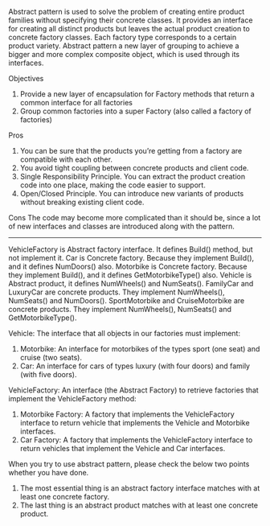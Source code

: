 Abstract pattern is used to solve the problem of creating entire product families without specifying their concrete classes. It provides an
interface for creating all distinct products but leaves the actual product creation to concrete factory classes. Each factory type
corresponds to a certain product variety. Abstract pattern a new layer of grouping to achieve a bigger and more complex composite object,
which is used through its interfaces.

Objectives

1. Provide a new layer of encapsulation for Factory methods that return a common interface for all factories
2. Group common factories into a super Factory (also called a factory of factories)

Pros

1. You can be sure that the products you’re getting from a factory are compatible with each other.
2. You avoid tight coupling between concrete products and client code.
3. Single Responsibility Principle. You can extract the product creation code into one place, making the code easier to support.
4. Open/Closed Principle. You can introduce new variants of products without breaking existing client code.

Cons The code may become more complicated than it should be, since a lot of new interfaces and classes are introduced along with the pattern.

--------------------------------------------------------------------------------------------------------------------------------

VehicleFactory is Abstract factory interface. It defines Build() method, but not implement it. Car is Concrete factory. Because they
implement Build(), and it defines NumDoors() also. Motorbike is Concrete factory. Because they implement Build(), and it defines
GetMotorbikeType() also. Vehicle is Abstract product, it defines NumWheels() and NumSeats(). FamilyCar and LuxuryCar are concrete products.
They implement NumWheels(), NumSeats() and NumDoors(). SportMotorbike and CruiseMotorbike are concrete products. They implement NumWheels(),
NumSeats() and GetMotorbikeType().

Vehicle: The interface that all objects in our factories must implement:

1. Motorbike: An interface for motorbikes of the types sport (one seat) and cruise (two seats).
2. Car: An interface for cars of types luxury (with four doors) and family (with five doors).

VehicleFactory: An interface (the Abstract Factory) to retrieve factories that implement the VehicleFactory method:

1. Motorbike Factory: A factory that implements the VehicleFactory interface to return vehicle that implements the Vehicle and Motorbike
   interfaces.
2. Car Factory: A factory that implements the VehicleFactory interface to return vehicles that implement the Vehicle and Car interfaces.

When you try to use abstract pattern, please check the below two points whether you have done.

1. The most essential thing is an abstract factory interface matches with at least one concrete factory.
2. The last thing is an abstract product matches with at least one concrete product.
